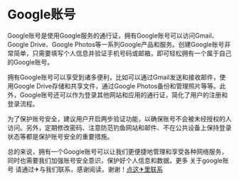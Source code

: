 # Google账号

Google账号是使用Google服务的通行证，拥有Google账号可以访问Gmail、Google Drive、Google Photos等一系列Google产品和服务。创建Google账号非常简单，只需要填写个人信息并验证手机号码或邮箱，即可轻松拥有一个属于自己的Google账号。

拥有Google账号可以享受到诸多便利，比如可以通过Gmail发送和接收邮件，使用Google Drive存储和共享文件，通过Google Photos备份和管理照片等等。此外，Google账号还可以作为登录其他网站和应用的通行证，简化了用户的注册和登录流程。

为了保护账号安全，建议用户开启两步验证功能，以确保账号不会被未经授权的人访问。另外，定期修改密码、注意防范钓鱼网站和邮件、不在公共设备上保持登录状态等都是保护账号安全的重要措施。

总的来说，拥有一个Google账号可以让我们更便捷地管理和享受各种网络服务，同时也需要我们加强账号安全意识，保护好个人信息和数据。更多 关于google账号 请通过✈与我们联系，感谢阅读，谢谢！[点这✈里联系](https://w.k02.cc)